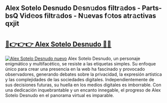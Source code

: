 ## Alex Sotelo Desnudo D𝚎sn𝚞dos filtr𝚊dos - Parts-bsQ Vid𝚎os filtr𝚊dos - N𝚞evas f𝚘tos atr𝚊ctivas qxjit

# <h2><a href="http://mbbxsgm.tromn.icu/?c=Alex+Sotelo+Desnudo">🔗👉👉👉 Alex Sotelo Desnudo 🔗🔗</a></h2>

[![Alex Sotelo Desnudo nuevo](https://i.imgur.com/pEAQMta.gif)](http://mbbxsgm.tromn.icu/?c=Alex+Sotelo+Desnudo)
Alex Sotelo Desnudo, un personaje enigmático y multifacético, se resiste a las etiquetas simples. Su enfoque único para crear una presencia en la web ha fascinado y provocado observadores, generando debates sobre la privacidad, la expresión artística y las complejidades de las sociedades digitales. Independientemente de sus decisiones futuras, su huella en los medios digitales es imborrable. Con una dedicación inquebrantable y un encanto innegable, el progreso de Alex Sotelo Desnudo en el panorama virtual es imparable.
